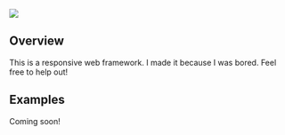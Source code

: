 ![](http://i.imgur.com/ERZwDLy.png)

## Overview

This is a responsive web framework. I made it because I was bored. Feel free to help out!

## Examples

Coming soon!
